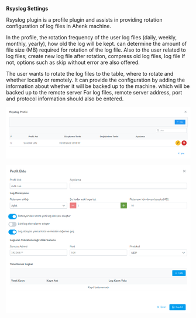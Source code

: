 **Rsyslog Settings**

Rsyslog plugin is a profile plugin and assists in providing rotation configuration of log files in Ahenk machine.


In the profile, the rotation frequency of the user log files (daily, weekly, monthly, yearly), how old the log will be kept.
can determine the amount of file size (MB) required for rotation of the log file. Also to the user
related to log files; create new log file after rotation, compress old log files, log file
If not, options such as skip without error are also offered.

The user wants to rotate the log files to the table, where to rotate and whether locally or remotely.
It can provide the configuration by adding the information about whether it will be backed up to the machine. which will be backed up to the remote server
For log files, remote server address, port and protocol information should also be entered.

[![Profile](../images/profiles/rsyslogProfile.png)](../images/profiles/rsyslogProfile.png)

[![Profile](../images/profiles/rsyslogPolicy.png)](../images/profiles/rsyslogPolicy.png)
<link href=/lider3.0/assets/style.css rel=stylesheet></link>
